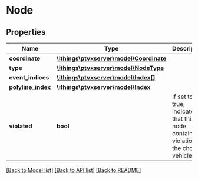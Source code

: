 # Node

## Properties
Name | Type | Description | Notes
------------ | ------------- | ------------- | -------------
**coordinate** | [**\ithings\ptvxserver\model\Coordinate**](Coordinate.md) |  | 
**type** | [**\ithings\ptvxserver\model\NodeType**](NodeType.md) |  | 
**event_indices** | [**\ithings\ptvxserver\model\Index[]**](Index.md) |  | [optional] 
**polyline_index** | [**\ithings\ptvxserver\model\Index**](Index.md) |  | [optional] 
**violated** | **bool** | If set to true, indicates that this node contains a violation for the chosen vehicle. | [optional] 

[[Back to Model list]](../../README.md#documentation-for-models) [[Back to API list]](../../README.md#documentation-for-api-endpoints) [[Back to README]](../../README.md)

